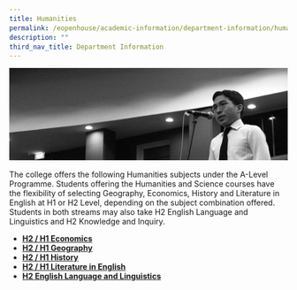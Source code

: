 ```yaml
---
title: Humanities
permalink: /eopenhouse/academic-information/department-information/humanities/
description: ""
third_nav_title: Department Information
---
```

![Diplomat](/images/diplomat.jpg)

The college offers the following Humanities subjects under the A-Level Programme. Students offering the Humanities and Science courses have the flexibility of selecting Geography, Economics, History and Literature in English at H1 or H2 Level, depending on the subject combination offered. Students in both streams may also take H2 English Language and Linguistics and H2 Knowledge and Inquiry.

  

*   [**H2 / H1 Economics**](/eopenhouse/academic-information/department-information/humanities/economics)
*   [**H2 / H1 Geography**](/eopenhouse/academic-information/department-information/humanities/geography)
*   **[H2 / H1 History](/eopenhouse/academic-information/department-information/humanities/history)**
*   **[H2 / H1 Literature in English](/eopenhouse/academic-information/department-information/humanities/literature-in-english)**
*   [**H2 English Language and Linguistics**](/eopenhouse/academic-information/signature-programmes/english-language-and-linguistics)